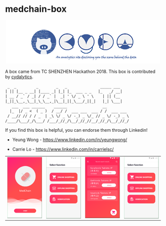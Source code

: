 # medchain-box

<div align=center><img width="500" src="img/logo.png"/></div>

A box came from TC SHENZHEN Hackathon 2018. This box is contributed by [cydalytics](https://github.com/cydalytics).

```shell
 _  _         _        _   _               _____ ___ 
| || |__ _ __| |____ _| |_| |_  ___ _ _   |_   _/ __|
| __ / _` / _| / / _` |  _| ' \/ _ \ ' \    | || (__ 
|_||_\__,_\__|_\_\__,_|\__|_||_\___/_||_|   |_| \___|
   ___  ___ ______    ______                __          
  |_  |/ _ <  ( _ )  / __/ /  ___ ___  ___ / /  ___ ___ 
 / __// // / / _  | _\ \/ _ \/ -_) _ \/_ // _ \/ -_) _ \
/____/\___/_/\___/ /___/_//_/\__/_//_//__/_//_/\__/_//_/
```

If you find this box is helpful, you can endorse them through Linkedin!</font></b>

- Yeung Wong - https://www.linkedin.com/in/yeungwong/

- Carrie Lo - https://www.linkedin.com/in/carrielsc/

<table border="0">
<tr>
<td>
<a><div align=center><img width="300" src="img/MedChain1.png"/></div></a>
</td>
<td>
<a><div align=center><img width="300" src="img/MedChain2.png"/></div></a>
</td>
<td>
<a><div align=center><img width="300" src="img/MedChain3.png"/></div></a>
</td>
<td>
<a><div align=center><img width="300" src="img/MedChain2.png"/></div></a>
</td>
</tr>
</table>